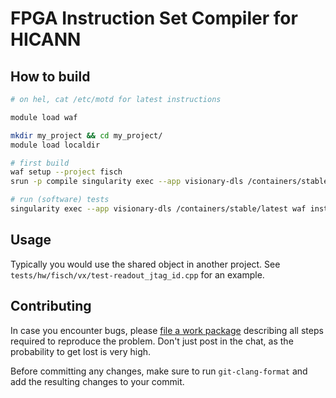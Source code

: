 # FPGA Instruction Set Compiler for HICANN

## How to build

```bash
# on hel, cat /etc/motd for latest instructions

module load waf

mkdir my_project && cd my_project/
module load localdir

# first build
waf setup --project fisch
srun -p compile singularity exec --app visionary-dls /containers/stable/latest waf configure install --test-execnone

# run (software) tests
singularity exec --app visionary-dls /containers/stable/latest waf install --test-execall
```

## Usage

Typically you would use the shared object in another project.
See `tests/hw/fisch/vx/test-readout_jtag_id.cpp` for an example.


## Contributing

In case you encounter bugs, please [file a work package](https://brainscales-r.kip.uni-heidelberg.de/projects/fisch/work_packages/) describing all steps required to reproduce the problem.
Don't just post in the chat, as the probability to get lost is very high.

Before committing any changes, make sure to run `git-clang-format` and add the resulting changes to your commit.
